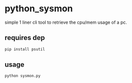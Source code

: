 # python_sysmon
simple 1 liner cli tool to retrieve the cpu/mem usage of a pc.
## requires dep
```bash
pip install psutil
```
## usage
```bash
python sysmon.py
```
